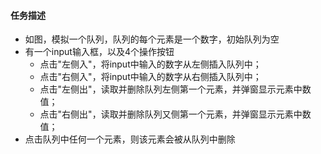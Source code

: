 #### 任务描述
+ 如图，模拟一个队列，队列的每个元素是一个数字，初始队列为空
+ 有一个input输入框，以及4个操作按钮
	+ 点击"左侧入"，将input中输入的数字从左侧插入队列中；
	+ 点击"右侧入"，将input中输入的数字从右侧插入队列中；
	+ 点击"左侧出"，读取并删除队列左侧第一个元素，并弹窗显示元素中数值；
	+ 点击"右侧出"，读取并删除队列又侧第一个元素，并弹窗显示元素中数值；
+ 点击队列中任何一个元素，则该元素会被从队列中删除
